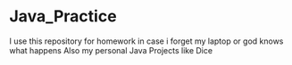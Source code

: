 # Java_Practice
I use this repository for homework in case i forget my laptop or god knows what happens
Also my personal Java Projects like Dice
